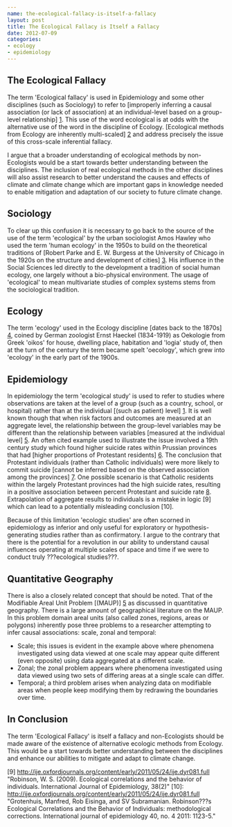 ```yaml
--- 
name: the-ecological-fallacy-is-itself-a-fallacy
layout: post
title: The Ecological Fallacy is Itself a Fallacy
date: 2012-07-09
categories: 
- ecology
- epidemiology
---
```


The Ecological Fallacy
----

The term 'Ecological fallacy' is used in Epidemiology and some other disciplines (such as Sociology) to refer to [improperly inferring a causal association (or lack of association) at an individual-level based on a group-level relationship] [1]. This use of the word ecological is at odds with the alternative use of the word in the discipline of Ecology.  [Ecological methods from Ecology are inherently multi-scaled] [2] and address precisely the issue of this cross-scale inferential fallacy.  

I argue that a broader understanding of ecological methods by non-Ecologists would be a start towards better understanding between the disciplines.  The inclusion of real ecological methods in the other disciplines will also assist research to better understand the causes and effects of climate and climate change which are important gaps in knowledge needed to enable mitigation and adaptation of our society to future climate change.  

Sociology
----

To clear up this confusion it is necessary to go back to the source of the use of the term 'ecological' by the urban sociologist Amos Hawley who used the term 'human ecology' in the 1950s to build on the theoretical traditions of [Robert Parke and E. W. Burgess at the University of Chicago in the 1920s on the structure and development of cities] [3]. His influence in the Social Sciences led directly to the development a tradition of social human ecology, one largely without a bio-physical environment.  The usage of 'ecological' to mean multivariate studies of complex systems stems from the sociological tradition.

Ecology
----

The term 'ecology' used in the Ecology discipline [dates back to the 1870s] [4], coined by German zoologist Ernst Haeckel (1834-1919) as Oekologie from Greek 'oikos' for house, dwelling place, habitation and 'logia' study of, then at the turn of the century the term became spelt 'oecology', which grew into 'ecology' in the early part of the 1900s.  

Epidemiology
----

In epidemiology the term 'ecological study' is used to refer to studies where observations are taken at the level of a group (such as a country, school, or hospital) rather than at the individual [(such as patient) level] [1].  It is well known though that when risk factors and outcomes are measured at an aggregate level, the relationship between the group-level variables may be different than the relationship between variables [measured at the individual level] [5]. An often cited example used to illustrate the issue involved a 19th century study which found higher suicide rates within Prussian provinces that had [higher proportions of Protestant residents] [6]. The conclusion that Protestant individuals (rather than Catholic individuals) were more likely to commit suicide [cannot be inferred based on the observed association among the provinces] [7]. One possible scenario is that Catholic residents within the largely Protestant provinces had the high suicide rates, resulting in a positive association between percent Protestant and suicide rate [8]. Extrapolation of aggregate results to individuals is a mistake in logic [9] which can lead to a potentially misleading conclusion [10]. 

Because of this limitation 'ecologic studies' are often scorned in epidemiology as inferior and only useful for exploratory or hypothesis-generating studies rather than as confirmatory.  I argue to the contrary that there is the potential for a revolution in our ability to understand causal influences operating at multiple scales of space and time if we were to conduct truly ???ecological studies???.  

Quantitative Geography
----

There is also a closely related concept that should be noted.  That of the Modifiable Areal Unit Problem [(MAUP)] [5] as discussed in quantitative geography.  There is a large amount of geographical literature on the MAUP.  In this problem domain areal units (also called zones, regions, areas or polygons) inherently pose three problems to a researcher attempting to infer causal associations: scale, zonal and temporal:
* Scale; this issues is evident in the example above where phenomena investigated using data viewed at one scale may appear quite different (even opposite) using data aggregated at a different scale.
* Zonal; the zonal problem appears where phenomena investigated using data viewed using two sets of differing areas at a single scale can differ.
* Temporal; a third problem arises when analyzing data on modifiable areas when people keep modifying them by redrawing the boundaries over time.  

In Conclusion
----
The term 'Ecological Fallacy' is itself a fallacy and non-Ecologists should be made aware of the existence of alternative ecologic methods from Ecology.  This would be a start towards better understanding between the disciplines and enhance our abilities to mitigate and adapt to climate change.


[1]: http://www.springer.com/medicine/book/978-1-4419-1004-2 "Marc Gellman, J. Rick Turner. Encyclopedia of Behavioral Medicine Springer, 2012."
[2]: http://cup.columbia.edu/book/978-0-231-06919-9/toward-a-unified-ecology "Timothy F. H. Allen, Thomas W. Hoekstra. Toward a unified ecology. Columbia University Press, 1993."
[3]: http://books.google.com.au/books?id=PCBWr5UySs8C&dq=Meade%20and%20Earickson%202000%20medical%20geography&source=gbs_book_other_versions "Melinda S. Meade, Robert J. Earickson Medical Geography. Guilford Press 2005."
[4]: http://en.wikipedia.org/wiki/Ecology "Wikipedia"
[5]: http://en.wikipedia.org/wiki/Modifiable_areal_unit_problem "Openshaw, S. (1984). The Modifiable Areal Unit Problem. Norwich: Geo Books. ISBN 0-86094-134-5." 
[6]: http://books.google.com.au/books?hl=en&lr=&id=v23YleX1UskC&oi=fnd&pg=PA9&dq=durkheim&ots=sXTEH3naVk&sig=ycS5kkxwSUA_gA84ts3iXrYNStI#v=onepage&q&f=false "Durkheim, E. (1951). Suicide: A study in sociology (Spaulding & Simpson, trans.). Glencoe, IL: Free Press.(Original Work Published 1897)." 
[7]: http://www.ncbi.nlm.nih.gov/pubmed/7137430 "Morgenstern, H. (1982). Uses of ecologic analysis in epidemiologic research. American Journal of Public Health, 72(12)"
[8]: http://ije.oxfordjournals.org/content/early/2011/05/24/ije.dyr081.full "Robinson, W.S. (1950). Ecological Correlations and the Behavior of Individuals. American Sociological Review (American Sociological Review, Vol. 15, No. 3) 15 (3): 351???357."
[9] http://ije.oxfordjournals.org/content/early/2011/05/24/ije.dyr081.full "Robinson, W. S. (2009). Ecological correlations and the behavior of individuals. International Journal of Epidemiology, 38(2)"
[10]: http://ije.oxfordjournals.org/content/early/2011/05/24/ije.dyr081.full "Grotenhuis, Manfred, Rob Eisinga, and SV Subramanian. Robinson???s Ecological Correlations and the Behavior of Individuals: methodological corrections. International journal of epidemiology 40, no. 4 2011: 1123-5."

